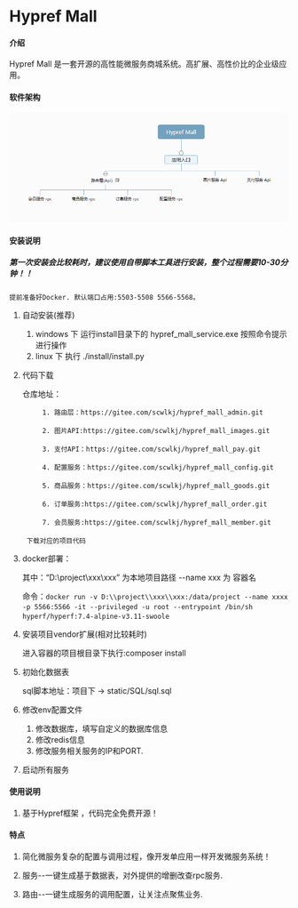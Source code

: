 # Hypref Mall

#### 介绍
Hypref Mall 是一套开源的高性能微服务商城系统。高扩展、高性价比的企业级应用。


#### 软件架构
![输入图片说明](images/123.png)


#### 安装说明
##### 第一次安装会比较耗时，建议使用自带脚本工具进行安装，整个过程需要10-30分钟！！

    提前准备好Docker. 默认端口占用:5503-5508 5566-5568。

1. 自动安装(推荐)
   1. windows 下 运行install目录下的 hypref_mall_service.exe 按照命令提示进行操作
   2. linux 下 执行 ./install/install.py 

3. 代码下载

    仓库地址：

            1. 路由层：https://gitee.com/scwlkj/hypref_mall_admin.git

            2. 图片API:https://gitee.com/scwlkj/hypref_mall_images.git

            3. 支付API：https://gitee.com/scwlkj/hypref_mall_pay.git

            4. 配置服务：https://gitee.com/scwlkj/hypref_mall_config.git

            5. 商品服务：https://gitee.com/scwlkj/hypref_mall_goods.git

            6. 订单服务:https://gitee.com/scwlkj/hypref_mall_order.git

            7. 会员服务:https://gitee.com/scwlkj/hypref_mall_member.git
        
        下载对应的项目代码    

4. docker部署：

    其中：“D:\\project\\xxx\\xxx” 为本地项目路径 --name xxx 为 容器名

    命令：```docker run -v D:\\project\\xxx\\xxx:/data/project --name xxxx  -p 5566:5566 -it --privileged -u root --entrypoint /bin/sh hyperf/hyperf:7.4-alpine-v3.11-swoole```


4. 安装项目vendor扩展(相对比较耗时)

    进入容器的项目根目录下执行:composer install

5. 初始化数据表

    sql脚本地址：项目下 -> static/SQL/sql.sql

6. 修改env配置文件
   1. 修改数据库，填写自定义的数据库信息
   2. 修改redis信息
   3. 修改服务相关服务的IP和PORT.

7. 启动所有服务


#### 使用说明

1.  基于Hypref框架 ，代码完全免费开源！


#### 特点

1.  简化微服务复杂的配置与调用过程，像开发单应用一样开发微服务系统！

2.  服务--一键生成基于数据表，对外提供的增删改查rpc服务.

3.  路由--一键生成服务的调用配置，让关注点聚焦业务.
